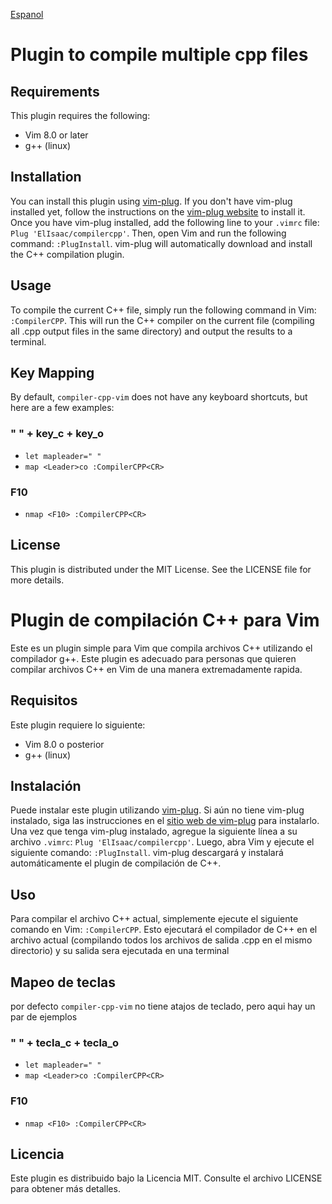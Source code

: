 [Espanol](Uso)

# Plugin to compile multiple cpp files

## Requirements

This plugin requires the following:

* Vim 8.0 or later
* g++ (linux)

## Installation

You can install this plugin using [vim-plug](https://github.com/junegunn/vim-plug). If you don't have vim-plug installed yet, follow the instructions on the [vim-plug website](https://github.com/junegunn/vim-plug#installation) to install it. Once you have vim-plug installed, add the following line to your `.vimrc` file: `Plug 'ElIsaac/compilercpp'`. Then, open Vim and run the following command: `:PlugInstall`. vim-plug will automatically download and install the C++ compilation plugin.

## Usage

To compile the current C++ file, simply run the following command in Vim: `:CompilerCPP`. This will run the C++ compiler on the current file (compiling all .cpp output files in the same directory) and output the results to a terminal.

## Key Mapping

By default, `compiler-cpp-vim` does not have any keyboard shortcuts, but here are a few examples:

### " " + key_c + key_o

* `let mapleader=" "`
* `map <Leader>co :CompilerCPP<CR>`

### F10

* `nmap <F10> :CompilerCPP<CR>`

## License

This plugin is distributed under the MIT License. See the LICENSE file for more details.




#

# Plugin de compilación C++ para Vim

Este es un plugin simple para Vim que compila archivos C++ utilizando el compilador g++. Este plugin es adecuado para personas que quieren compilar archivos C++ en Vim de una manera extremadamente rapida.

## Requisitos

Este plugin requiere lo siguiente:

* Vim 8.0 o posterior
* g++ (linux)

## Instalación

Puede instalar este plugin utilizando [vim-plug](https://github.com/junegunn/vim-plug). Si aún no tiene vim-plug instalado, siga las instrucciones en el [sitio web de vim-plug](https://github.com/junegunn/vim-plug#installation) para instalarlo. Una vez que tenga vim-plug instalado, agregue la siguiente línea a su archivo `.vimrc`: `Plug 'ElIsaac/compilercpp'`. Luego, abra Vim y ejecute el siguiente comando: `:PlugInstall`. vim-plug descargará y instalará automáticamente el plugin de compilación de C++.

## Uso

Para compilar el archivo C++ actual, simplemente ejecute el siguiente comando en Vim: `:CompilerCPP`. Esto ejecutará el compilador de C++ en el archivo actual (compilando todos los archivos de salida .cpp en el mismo directorio) y su salida sera ejecutada en una terminal

## Mapeo de teclas

por defecto `compiler-cpp-vim` no tiene atajos de teclado, pero aqui hay un par de ejemplos
### " " + tecla_c + tecla_o
* `let mapleader=" "`
* `map <Leader>co :CompilerCPP<CR>`
### F10

* `nmap <F10> :CompilerCPP<CR>`


## Licencia

Este plugin es distribuido bajo la Licencia MIT. Consulte el archivo LICENSE para obtener más detalles.
